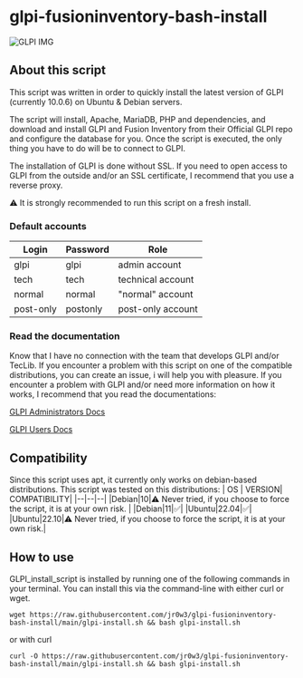 # glpi-fusioninventory-bash-install

 <img alt="GLPI IMG" src="https://glpi-project.org/wp-content/uploads/2022/01/assets-2.png">

## About this script

This script was written in order to quickly install the latest version of GLPI (currently 10.0.6) on Ubuntu & Debian servers.

The script will install, Apache, MariaDB, PHP and dependencies, and download and install GLPI and Fusion Inventory from their Official GLPI repo and configure the database for you.
Once the script is executed, the only thing you have to do will be to connect to GLPI.

The installation of GLPI is done without SSL. If you need to open access to GLPI from the outside and/or an SSL certificate, I recommend that you use a reverse proxy.

⚠️ It is strongly recommended to run this script on a fresh install.

### Default accounts
| Login | Password | Role |
|--|--|--|
glpi|glpi|admin account
tech|tech|technical account
normal|normal|"normal" account
post-only|postonly|post-only account

### Read the documentation
Know that I have no connection with the team that develops GLPI and/or TecLib.
If you encounter a problem with this script on one of the compatible distributions, you can create an issue, i will help you with pleasure.
If you encounter a problem with GLPI and/or need more information on how it works, I recommend that you read the documentations:

[GLPI Administrators Docs](https://glpi-install.readthedocs.io/)

[GLPI Users Docs](https://glpi-user-documentation.readthedocs.io/)

## Compatibility
Since this script uses apt, it currently only works on debian-based distributions.
This script was tested on this distributions:
| OS | VERSION| COMPATIBILITY|
|--|--|--|
|Debian|10|⚠️ Never tried, if you choose to force the script, it is at your own risk. |
|Debian|11|✅|
|Ubuntu|22.04|✅|
|Ubuntu|22.10|⚠️ Never tried, if you choose to force the script, it is at your own risk.|


## How to use
GLPI_install_script  is installed by running one of the following commands in your terminal. You can install this via the command-line with either curl or wget.

    wget https://raw.githubusercontent.com/jr0w3/glpi-fusioninventory-bash-install/main/glpi-install.sh && bash glpi-install.sh
or with curl

    curl -O https://raw.githubusercontent.com/jr0w3/glpi-fusioninventory-bash-install/main/glpi-install.sh && bash glpi-install.sh
